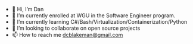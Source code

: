 - 👋 Hi, I’m Dan
- 👀 I’m currently enrolled at WGU in the Software Engineer program.
- 🌱 I’m currently learning C#/Bash/Virtualization/Containerization/Python
- 💞️ I’m looking to collaborate on open source projects
- 📫 How to reach me dcblakeman@gmail.com

<!---
dcblakeman/dcblakeman is a ✨ special ✨ repository because its `README.md` (this file) appears on your GitHub profile.
You can click the Preview link to take a look at your changes.
--->
